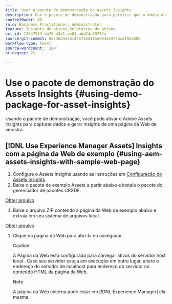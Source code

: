 ```yaml
---
title: Usar o pacote de demonstração do Assets Insights
description: Use o pacote de demonstração para permitir que o Adobe Assets Insights capture dados de e gere insights para uma página da Web.
contentOwner: AG
role: Business Practitioner, Administrator
feature: Insights de ativos,Relatórios de ativos
exl-id: 13947513-da76-43e1-ae01-abd24a59752a
source-git-commit: 68c36d4e3a14567a4d115ee64a4474bcaf9aa386
workflow-type: tm+mt
source-wordcount: '164'
ht-degree: 2%

---
```


# Use o pacote de demonstração do Assets Insights {#using-demo-package-for-asset-insights}

Usando o pacote de demonstração, você pode ativar o Adobe Assets Insights para capturar dados e gerar insights de uma página da Web de amostra.

## [!DNL Use Experience Manager Assets] Insights com a página da Web de exemplo   {#using-aem-assets-insights-with-sample-web-page}

1. Configure o Assets Insights usando as instruções em [Configuração do Assets Insights](configure-asset-insights.md).
1. Baixe o pacote de exemplo Assets a partir abaixo e instale o pacote do gerenciador de pacotes CRXDE.

[Obter arquivo](assets/insightsdemo.zip)

1. Baixe o arquivo ZIP contendo a página da Web de exemplo abaixo e extraia em seu sistema de arquivos local.

[Obter arquivo](assets/demosite.zip)

1. Clique na página da Web para abri-la no navegador.

   >[!CAUTION]
   >
   >A Página da Web está configurada para carregar ativos do servidor host local . Caso seu servidor esteja em execução em outro lugar, altere o endereço do servidor de localhost para endereço do servidor no conteúdo HTML da página da Web.

   >[!NOTE]
   >
   >A página da Web externa pode estar em [!DNL Experience Manager] ela mesma.
